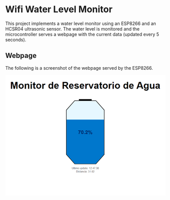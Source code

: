 # Wifi Water Level Monitor
This project implements a water level monitor using an ESP8266 and an HCSR04 ultrasonic sensor. The water level is monitored and the microcontroller serves a webpage with the current data (updated every 5 seconds).

## Webpage
The following is a screenshot of the webpage served by the ESP8266.

![Webpage](.images/webpage_screenshot.png)